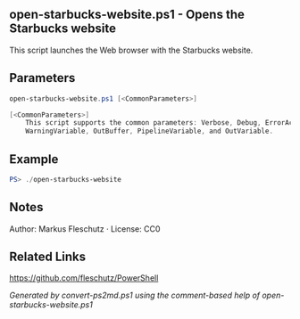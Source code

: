 ## open-starbucks-website.ps1 - Opens the Starbucks website

This script launches the Web browser with the Starbucks website.

## Parameters
```powershell
open-starbucks-website.ps1 [<CommonParameters>]

[<CommonParameters>]
    This script supports the common parameters: Verbose, Debug, ErrorAction, ErrorVariable, WarningAction, 
    WarningVariable, OutBuffer, PipelineVariable, and OutVariable.
```

## Example
```powershell
PS> ./open-starbucks-website

```

## Notes
Author: Markus Fleschutz · License: CC0

## Related Links
https://github.com/fleschutz/PowerShell

*Generated by convert-ps2md.ps1 using the comment-based help of open-starbucks-website.ps1*
